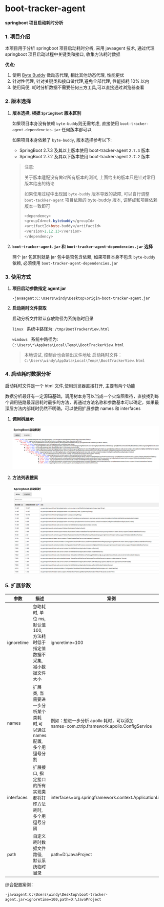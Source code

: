 # boot-tracker-agent

**springboot 项目启动耗时分析**

### 1. 项目介绍

本项目用于分析 springboot 项目启动耗时分析, 采用 javaagent 技术, 通过代理 springboot 项目启动过程中关键类和接口, 收集方法耗时数据

**优点:**

1. 使用  [Byte Buddy](https://bytebuddy.net/#/tutorial) 做动态代理, 相比其他动态代理, 性能更优
2. 针对性代理, 针对关键类和接口做代理,避免全部代理, 性能损耗 10% 以内
3. 使用简便, 耗时分析数据不需要任何三方工具,可以直接通过浏览器查看

### 2. 版本选择

1. **版本选择, 根据 `SpringBoot` 版本区别** 

   如果项目本身没有依赖 `byte-buddy`则无需考虑, 直接使用 `boot-tracker-agent-dependencies.jar` 任何版本都可以

   如果项目本身依赖了 `byte-buddy`, 版本选择参考以下: 

   * SpringBoot 2.7.3 及其以上版本使用 boot-tracker-agent `2.7.3` 版本
   * SpringBoot 2.7.2 及其以下版本使用 boot-tracker-agent `2.7.2` 版本

   >注意:
   >
   >关于版本适配没有做过所有版本的测试, 上面给出的版本只是针对常用版本给出的结论
   >
   >如果使用过程中出现因 `byte-buddy`  版本导致的故障, 可以自行调整 `boot-tackker-agent` 项目依赖的 byte-buddy 版本, 调整成和项目依赖版本一致即可
   >
   >```java
   ><dependency>
   ><groupId>net.bytebuddy</groupId>
   ><artifactId>byte-buddy</artifactId>
   ><version>1.12.13</version>
   ></dependency>
   >```

2. **`boot-tracker-agent.jar` 和 `boot-tracker-agent-dependencies.jar` 选择**

   两个 jar 包区别就是 jar 包中是否包含依赖, 如果项目本身不包含 `byte-buddy` 依赖, 必须使用 `boot-tracker-agent-dependencies.jar` 


### 3. 使用方式

1. **项目启动参数指定 agent jar**

   ```properties
   -javaagent:C:\Users\windy\Desktop\origin-boot-tracker-agent.jar
   ```

2. **启动耗时文件获取**

   启动分析文件默认存放路径为系统临时目录

   `linux ` 系统中路径为: `/tmp/BootTrackerView.html`

   `windows ` 系统中路径为: `C:\Users\*\AppData\Local\Temp\\BootTrackerView.html`

   >本地调试, 控制台也会输出文件地址 启动耗时文件：`C:\Users\windy\AppData\Local\Temp\\BootTrackerView.html`

### 4. 启动耗时数据分析

启动耗时文件是一个 html 文件,使用浏览器直接打开, 主要有两个功能 

数据分析最好有一定源码基础，调用树本身可以当成一个火焰图看待，直接找到每个调用链路最深层耗时最多的方法，再通过方法名称和参数基本可以确定，如果最深层方法内部耗时仍然不明确，可以使用扩展参数 names 和 interfaces

1. **调用树展示**

   ![调用树](https://github.com/liuxi1211/boot-tracker-agent/blob/main/src/main/resources/images/tree.png)

2. **方法列表搜索**

   ![方法列表](https://github.com/liuxi1211/boot-tracker-agent/blob/main/src/main/resources/images/list.png)



### 5. 扩展参数

| 参数       | 描述                                                         | 案例                                                       |
| ---------- | ------------------------------------------------------------ | ---------------------------------------------------------- |
| ignoretime | 忽略耗时, 单位 ms, 默认值 100, 方法耗时低于指定值数据不采集,减小数据文件大小 | ignoretime=100                                             |
| names      | 扩展类, 当需要进一步分析某个类耗时,可以通过 names 配置, 多个用逗号分割 | 例如：想进一步分析 apollo 耗时，可以添加 names=com.ctrip.framework.apollo.ConfigService             |
| interfaces | 扩展接口, 指定接口的所有实现类都将打印方法耗时,多个用逗号分隔   | interfaces=org.springframework.context.ApplicationListener |
| path       | 自定义耗时数据文件路径, 默认系统临时目录                     | path=D:\JavaProject                                        |

综合配置案例：
```properties
-javaagent:C:\Users\windy\Desktop\boot-tracker-agent.jar=ignoretime=100,path=D:\JavaProject
```



